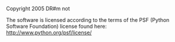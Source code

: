 Copyright 2005 DR#m not

The software is licensed according to the terms of the PSF (Python Software Foundation) license found here: http://www.python.org/psf/license/